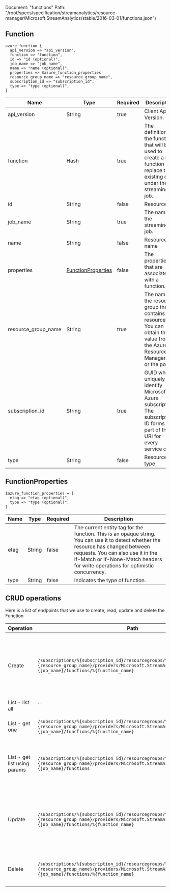 Document: "functions"
Path: "/root/specs/specification/streamanalytics/resource-manager/Microsoft.StreamAnalytics/stable/2016-03-01/functions.json")

## Function

```puppet
azure_function {
  api_version => "api_version",
  function => "function",
  id => "id (optional)",
  job_name => "job_name",
  name => "name (optional)",
  properties => $azure_function_properties
  resource_group_name => "resource_group_name",
  subscription_id => "subscription_id",
  type => "type (optional)",
}
```

| Name        | Type           | Required       | Description       |
| ------------- | ------------- | ------------- | ------------- |
|api_version | String | true | Client Api Version. |
|function | Hash | true | The definition of the function that will be used to create a new function or replace the existing one under the streaming job. |
|id | String | false | Resource Id |
|job_name | String | true | The name of the streaming job. |
|name | String | false | Resource name |
|properties | [FunctionProperties](#functionproperties) | false | The properties that are associated with a function. |
|resource_group_name | String | true | The name of the resource group that contains the resource. You can obtain this value from the Azure Resource Manager API or the portal. |
|subscription_id | String | true | GUID which uniquely identify Microsoft Azure subscription. The subscription ID forms part of the URI for every service call. |
|type | String | false | Resource type |
        
## FunctionProperties

```puppet
$azure_function_properties = {
  etag => "etag (optional)",
  type => "type (optional)",
}
```

| Name        | Type           | Required       | Description       |
| ------------- | ------------- | ------------- | ------------- |
|etag | String | false | The current entity tag for the function. This is an opaque string. You can use it to detect whether the resource has changed between requests. You can also use it in the If-Match or If-None-Match headers for write operations for optimistic concurrency. |
|type | String | false | Indicates the type of function. |



## CRUD operations

Here is a list of endpoints that we use to create, read, update and delete the Function

| Operation | Path | Verb | Description | OperationID |
| ------------- | ------------- | ------------- | ------------- | ------------- |
|Create|`/subscriptions/%{subscription_id}/resourcegroups/%{resource_group_name}/providers/Microsoft.StreamAnalytics/streamingjobs/%{job_name}/functions/%{function_name}`|Put|Creates a function or replaces an already existing function under an existing streaming job.|Functions_CreateOrReplace|
|List - list all|``||||
|List - get one|`/subscriptions/%{subscription_id}/resourcegroups/%{resource_group_name}/providers/Microsoft.StreamAnalytics/streamingjobs/%{job_name}/functions/%{function_name}`|Get|Gets details about the specified function.|Functions_Get|
|List - get list using params|`/subscriptions/%{subscription_id}/resourcegroups/%{resource_group_name}/providers/Microsoft.StreamAnalytics/streamingjobs/%{job_name}/functions`|Get|Lists all of the functions under the specified streaming job.|Functions_ListByStreamingJob|
|Update|`/subscriptions/%{subscription_id}/resourcegroups/%{resource_group_name}/providers/Microsoft.StreamAnalytics/streamingjobs/%{job_name}/functions/%{function_name}`|Put|Creates a function or replaces an already existing function under an existing streaming job.|Functions_CreateOrReplace|
|Delete|`/subscriptions/%{subscription_id}/resourcegroups/%{resource_group_name}/providers/Microsoft.StreamAnalytics/streamingjobs/%{job_name}/functions/%{function_name}`|Delete|Deletes a function from the streaming job.|Functions_Delete|